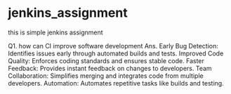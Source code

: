 # jenkins_assignment
this is simple jenkins assignment

Q1. how can CI improve software development Ans. Early Bug Detection: Identifies issues early through automated builds and tests. Improved Code Quality: Enforces coding standards and ensures stable code. Faster Feedback: Provides instant feedback on changes to developers. Team Collaboration: Simplifies merging and integrates code from multiple developers. Automation: Automates repetitive tasks like builds and testing.
